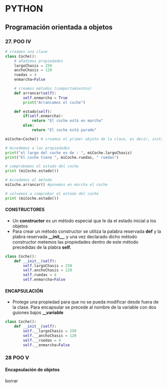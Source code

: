 # PYTHON

## Programación orientada a objetos

### 27. POO IV

~~~ py
# creamos una clase
class Coche():
    # añadimos propiedades
    largoChasis = 250
    anchoChasis = 120
    ruedas = 4
    enmarcha=False

    # creamos métodos (comportamientos)
    def arrancar(self):
        self.enmarcha = True
        print("Arrancamos el coche")

    def estado(self):
        if(self.enmarcha):
            return "El coche está en marcha"
        else:
            return "El coche está parado"

miCoche=Coche() # creamos el primer objeto de la clase, es decir, instanciamos la clase

# Accedemos a las propiedades
print("el largo del coche es de : ", miCoche.largoChasis)
print("El coche tiene ", miCoche.ruedas, " ruedas")

# comprobamos el estado del coche
print (miCoche.estado())

# Accedemos al método
miCoche.arrancar() #ponemos en marcha el coche

# volvemos a comprobar el estado del coche
print (miCoche.estado())

~~~

#### CONSTRUCTORES

+ Un **constructor** es un método especial que le da el estado inicial a los objetos
+ Para crear un método constructor se utiliza la palabra reservada **def** y la plabra reservada **\_\_init__**, y una vez declarado dicho método constructor metemos las propiedades dentro de este método precedidas de la plabra **self.**

~~~ py
class Coche():
    def __init__(self):
        self.largoChasis = 250
        self.anchoChasis = 120
        self.ruedas = 4
        self.enmarcha=False
~~~

#### ENCAPSULACIÓN

+ Protege una propiedad para que no se pueda modificar desde fuera de la clase. Para encapsular se precede al nombre de la variable con dos guiones bajos **\_\_variable**

~~~ py
class Coche():
    def __init__(self):
        self.__largoChasis = 250
        self.__anchoChasis = 120
        self.__ruedas = 4
        self.__enmarcha=False
~~~

### 28 POO V

#### Encapsulación de objetos

borrar
